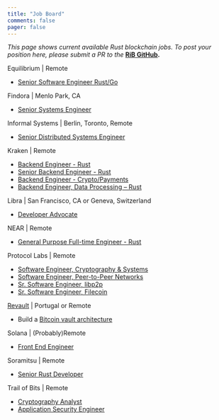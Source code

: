 ```yaml
---
title: "Job Board"
comments: false
pager: false
---
```


*This page shows current available Rust blockchain jobs.* 
*To post your position here, please submit a PR to the* 
**[RiB GitHub][rib-job].**

[rib-job]: https://github.com/rust-in-blockchain/rust-in-blockchain/blob/master/content/job-board.md


Equilibrium | Remote
- [Senior Software Engineer Rust/Go](https://www.notion.so/Hiring-Senior-Software-Engineer-Rust-Go-e6c94ccc261f426c80a483c7fc642412)

Findora | Menlo Park, CA
- [Senior Systems Engineer](https://jobs.lever.co/findora/e89e2e02-622c-41da-a14d-c12d854a25b5)

Informal Systems | Berlin, Toronto, Remote
- [Senior Distributed Systems Engineer](https://informal.systems/careers/senior-distributed-systems-engineer/)

Kraken | Remote
- [Backend Engineer - Rust](https://jobs.lever.co/kraken/4019a818-4a7b-46ef-9225-c53c7a7f238c)
- [Senior Backend Engineer - Rust](https://jobs.lever.co/kraken/4c864c8f-bde6-443d-b521-dd90df0e9105)
- [Backend Engineer - Crypto/Payments](https://jobs.lever.co/kraken/39031c44-2060-467d-8991-79f23deacbb8)
- [Backend Engineer, Data Processing – Rust](https://jobs.lever.co/kraken/246f7fd2-000a-4f61-8f53-b1cc783d51cb)

Libra | San Francisco, CA or Geneva, Switzerland
- [Developer Advocate](https://libra.org/en-US/job-board/?gh_jid=4465800002)

NEAR | Remote
- [General Purpose Full-time Engineer - Rust](https://twitter.com/mzavershynskyi/status/1286056901914968065?s=20)

Protocol Labs | Remote
- [Software Engineer, Cryptography & Systems](https://jobs.lever.co/protocol/9afbc1c9-8b3b-4c03-856d-6b0cb5518eaa)
- [Software Engineer, Peer-to-Peer Networks](https://jobs.lever.co/protocol/e4a469e4-c420-4ae5-acea-44c33a03dbd2)
- [Sr. Software Engineer, libp2p](https://jobs.lever.co/protocol/8c03a123-4890-4265-96e1-0427bd7ec193)
- [Sr. Software Engineer, Filecoin](https://jobs.lever.co/protocol/3490e571-4d47-487e-a47f-b02f08668290)

[Revault](mailto:darosior@protonmail.com) | Portugal or Remote
- Build a [Bitcoin vault architecture](https://github.com/re-vault/practical-revault/blob/master/revault.pdf)

Solana | (Probably)Remote
- [Front End Engineer](https://solana.com/frontend-eng-jd.pdf)

Soramitsu | Remote
- [Senior Rust Developer](https://soramitsu.freshteam.com/jobs/ifK-X2sHqXp6/rust-developer-senior-remote)

Trail of Bits | Remote
- [Cryptography Analyst](https://jobs.lever.co/trailofbits/56af8506-3205-4c7b-b28d-ba8292bd1a47)
- [Application Security Engineer](https://jobs.lever.co/trailofbits/8b7f7fc1-efb0-4e89-b406-784c3a2d77e4)

